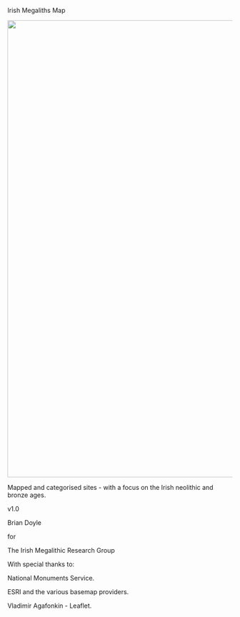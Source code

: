 Irish Megaliths Map

<p align="center">
  <img width="1024" src="[https://github.com/kerbstone52/IrishMegalithsMap/blob/main/Irishh%20Megaliths.png](https://github.com/kerbstone52/IrishMegalithsMap/blob/main/Irish%20Megaliths.png)">
</p>

Mapped and categorised sites - with a focus on the Irish neolithic and bronze ages.

v1.0

Brian Doyle

for

 The Irish Megalithic Research Group

With special thanks to:

National Monuments Service.

ESRI and the various basemap providers.

Vladimir Agafonkin - Leaflet.
